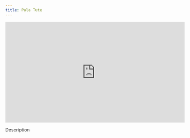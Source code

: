 ```yaml
---
title: Pala Tute
---
```

<iframe width="560" height="315" src="https://www.youtube.com/embed/cUgKm5V9t6A" title="YouTube video player" frameborder="0" allow="accelerometer; autoplay; clipboard-write; encrypted-media; gyroscope; picture-in-picture" allowfullscreen></iframe>

Description
